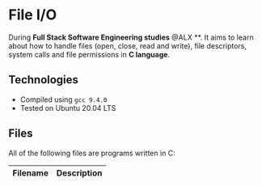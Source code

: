 # File I/O

During **Full Stack Software Engineering studies** @ALX **. It aims to learn about how to handle files (open, close, read and write), file descriptors, system calls and file permissions in **C language**.

## Technologies
* Compiled using `gcc 9.4.0`
* Tested on Ubuntu 20.04 LTS

## Files
All of the following files are programs written in C:

| Filename | Description |
| -------- | ----------- |
